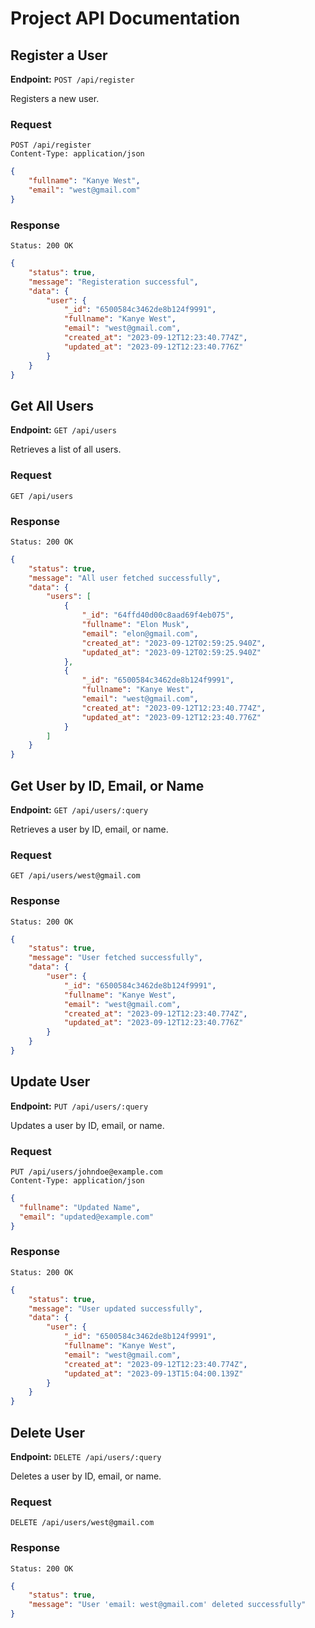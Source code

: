 # Project API Documentation

## Register a User

**Endpoint:** `POST /api/register`

Registers a new user.

### Request

`POST /api/register`  
`Content-Type: application/json`

```json
{
    "fullname": "Kanye West",
    "email": "west@gmail.com"
}
```
### Response

`Status: 200 OK`

```json
{
    "status": true,
    "message": "Registeration successful",
    "data": {
        "user": {
            "_id": "6500584c3462de8b124f9991",
            "fullname": "Kanye West",
            "email": "west@gmail.com",
            "created_at": "2023-09-12T12:23:40.774Z",
            "updated_at": "2023-09-12T12:23:40.776Z"
        }
    }
}
```

## Get All Users

**Endpoint:** `GET /api/users`

Retrieves a list of all users.

### Request

`GET /api/users`

### Response

`Status: 200 OK`

```json
{
    "status": true,
    "message": "All user fetched successfully",
    "data": {
        "users": [
            {
                "_id": "64ffd40d00c8aad69f4eb075",
                "fullname": "Elon Musk",
                "email": "elon@gmail.com",
                "created_at": "2023-09-12T02:59:25.940Z",
                "updated_at": "2023-09-12T02:59:25.940Z"
            },
            {
                "_id": "6500584c3462de8b124f9991",
                "fullname": "Kanye West",
                "email": "west@gmail.com",
                "created_at": "2023-09-12T12:23:40.774Z",
                "updated_at": "2023-09-12T12:23:40.776Z"
            }
        ]
    }
}
```

## Get User by ID, Email, or Name

**Endpoint:** `GET /api/users/:query`

Retrieves a user by ID, email, or name.

### Request

`GET /api/users/west@gmail.com`

### Response

`Status: 200 OK`

```json
{
    "status": true,
    "message": "User fetched successfully",
    "data": {
        "user": {
            "_id": "6500584c3462de8b124f9991",
            "fullname": "Kanye West",
            "email": "west@gmail.com",
            "created_at": "2023-09-12T12:23:40.774Z",
            "updated_at": "2023-09-12T12:23:40.776Z"
        }
    }
}
```

## Update User

**Endpoint:** `PUT /api/users/:query`

Updates a user by ID, email, or name.

### Request

`PUT /api/users/johndoe@example.com`   
`Content-Type: application/json`

```json
{
  "fullname": "Updated Name",
  "email": "updated@example.com"
}
```

### Response

`Status: 200 OK`

```json
{
    "status": true,
    "message": "User updated successfully",
    "data": {
        "user": {
            "_id": "6500584c3462de8b124f9991",
            "fullname": "Kanye West",
            "email": "west@gmail.com",
            "created_at": "2023-09-12T12:23:40.774Z",
            "updated_at": "2023-09-13T15:04:00.139Z"
        }
    }
}
```

## Delete User

**Endpoint:** `DELETE /api/users/:query`

Deletes a user by ID, email, or name.

### Request

`DELETE /api/users/west@gmail.com`

### Response

`Status: 200 OK`

```json
{
    "status": true,
    "message": "User 'email: west@gmail.com' deleted successfully"
}
```